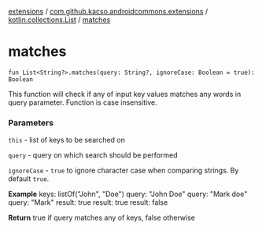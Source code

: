 [extensions](../../index.md) / [com.github.kacso.androidcommons.extensions](../index.md) / [kotlin.collections.List](index.md) / [matches](.)

# matches

`fun List<String?>.matches(query: String?, ignoreCase: Boolean = true): Boolean`

This function will check if any of input key values matches any words in query parameter.
Function is case insensitive.

### Parameters

`this` - list of keys to be searched on

`query` - query on which search should be performed

`ignoreCase` - `true` to ignore character case when comparing strings. By default `true`.

**Example**
keys: listOf("John", "Doe")
query: "John Doe"        query: "Mark doe"       query: "Mark"
result: true            result: true        result: false

**Return**
true if query matches any of keys, false otherwise

